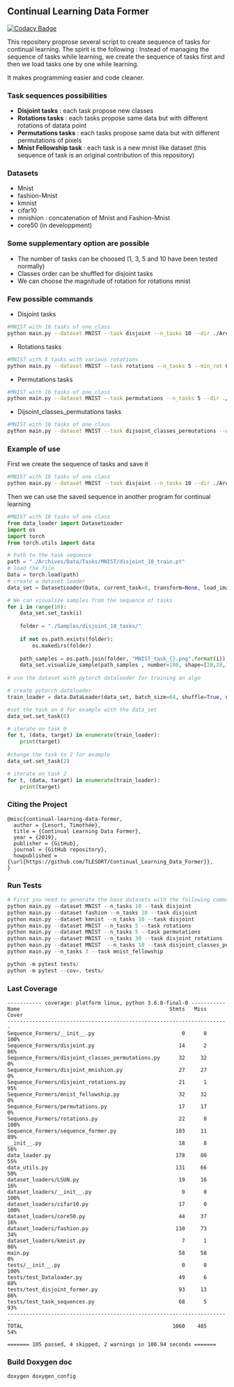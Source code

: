 ## Continual Learning Data Former

[![Codacy Badge](https://api.codacy.com/project/badge/Grade/9273eb0f97b946308248b0007e054e54)](https://app.codacy.com/app/TLESORT/Continual_Learning_Data_Former?utm_source=github.com&utm_medium=referral&utm_content=TLESORT/Continual_Learning_Data_Former&utm_campaign=Badge_Grade_Dashboard)

This repositery proprose several script to create sequence of tasks for continual learning. The spirit is the following : 
Instead of managing the sequence of tasks while learning, we create the sequence of tasks first and then we load tasks 
one by one while learning.

It makes programming easier and code cleaner.

### Task sequences possibilities

-   **Disjoint tasks** : each task propose new classes
-   **Rotations tasks** : each tasks propose same data but with different rotations of datata point
-   **Permutations tasks** : each tasks propose same data but with different permutations of pixels
-   **Mnist Fellowship task** : each task is a new mnist like dataset (this sequence of task is an original contribution of this repository)

### Datasets

-   Mnist
-   fashion-Mnist
-   kmnist
-   cifar10
-   mnishion : concatenation of Mnist and Fashion-Mnist
-   core50 (in developpment)

### Some supplementary option are possible
-   The number of tasks can be choosed (1, 3, 5 and 10 have been tested normally)
-   Classes order can be shuffled for disjoint tasks
-   We can choose the magnitude of rotation for rotations mnist

### Few possible commands

-   Disjoint tasks

```bash
#MNIST with 10 tasks of one class
python main.py --dataset MNIST --task disjoint --n_tasks 10 --dir ./Archives
```
-   Rotations tasks

```bash
#MNIST with 5 tasks with various rotations
python main.py --dataset MNIST --task rotations --n_tasks 5 --min_rot 0 --max_rot 90 --dir ./Archives
```

-   Permutations tasks

```bash
#MNIST with 10 tasks of one class
python main.py --dataset MNIST --task permutations --n_tasks 5 --dir ./Archives
```

-   Dijsoint_classes_permutations tasks

```bash
#MNIST with 10 tasks of one class
python main.py --dataset MNIST --task dijsoint_classes_permutations --n_tasks 10 --index_permutation 2 --dir ./Archives
```

### Example of use

First we create the sequence of tasks and save it
```bash
#MNIST with 10 tasks of one class
python main.py --dataset MNIST --task disjoint --n_tasks 10 --dir ./Archives
```

Then we can use the saved sequence in another program for continual learning
```python
#MNIST with 10 tasks of one class
from data_loader import DatasetLoader
import os
import torch
from torch.utils import data

# Path to the task sequence
path = "./Archives/Data/Tasks/MNIST/disjoint_10_train.pt"
# load the file
Data = torch.load(path)
# create a dataset loader
data_set = DatasetLoader(Data, current_task=0, transform=None, load_images=False, path=None)

# We can visualize samples from the sequence of tasks
for i in range(10):
    data_set.set_task(i)
    
    folder = "./Samples/disjoint_10_tasks/"
    
    if not os.path.exists(folder):
        os.makedirs(folder)
    
    path_samples = os.path.join(folder, "MNIST_task_{}.png".format(i))
    data_set.visualize_sample(path_samples , number=100, shape=[28,28,1])
    
# use the dataset with pytorch dataloader for training an algo

# create pytorch dataloader
train_loader = data.DataLoader(data_set, batch_size=64, shuffle=True, num_workers=6)

#set the task on 0 for example with the data_set
data_set.set_task(0)

# iterate on task 0
for t, (data, target) in enumerate(train_loader):
    print(target)
    
#change the task to 2 for example
data_set.set_task(2)

# iterate on task 2
for t, (data, target) in enumerate(train_loader):
    print(target)

```

### Citing the Project

```Array.<string>
@misc{continual-learning-data-former,
  author = {Lesort, Timothée},
  title = {Continual Learning Data Former},
  year = {2019},
  publisher = {GitHub},
  journal = {GitHub repository},
  howpublished = {\url{https://github.com/TLESORT/Continual_Learning_Data_Former}},
}

```

### Run Tests

```python
# First you need to generate the base datasets with the following commands
python main.py --dataset MNIST --n_tasks 10 --task disjoint
python main.py --dataset fashion --n_tasks 10 --task disjoint
python main.py --dataset kmnist --n_tasks 10 --task disjoint
python main.py --dataset MNIST --n_tasks 5 --task rotations
python main.py --dataset MNIST --n_tasks 5 --task permutations
python main.py --dataset MNIST --n_tasks 30 --task disjoint_rotations
python main.py --dataset MNIST  --n_tasks 10 --task disjoint_classes_permutations --index_permutations 2
python main.py --n_tasks 3 --task mnist_fellowship

python -m pytest tests/
python -m pytest --cov=. tests/
```

### Last Coverage

```buildoutcfg
----------- coverage: platform linux, python 3.6.8-final-0 -----------
Name                                                Stmts   Miss  Cover
-----------------------------------------------------------------------
Sequence_Formers/__init__.py                            0      0   100%
Sequence_Formers/disjoint.py                           14      2    86%
Sequence_Formers/disjoint_classes_permutations.py      32     32     0%
Sequence_Formers/disjoint_mnishion.py                  27     27     0%
Sequence_Formers/disjoint_rotations.py                 21      1    95%
Sequence_Formers/mnist_fellowship.py                   32     32     0%
Sequence_Formers/permutations.py                       17     17     0%
Sequence_Formers/rotations.py                          22      0   100%
Sequence_Formers/sequence_former.py                   103     11    89%
__init__.py                                            18      8    56%
data_loader.py                                        178     80    55%
data_utils.py                                         131     66    50%
dataset_loaders/LSUN.py                                19     16    16%
dataset_loaders/__init__.py                             0      0   100%
dataset_loaders/cifar10.py                             17      0   100%
dataset_loaders/core50.py                              44     37    16%
dataset_loaders/fashion.py                            110     73    34%
dataset_loaders/kmnist.py                               7      1    86%
main.py                                                58     58     0%
tests/__init__.py                                       0      0   100%
tests/test_Dataloader.py                               49      6    88%
tests/test_disjoint_former.py                          93     13    86%
tests/test_task_sequences.py                           68      5    93%
-----------------------------------------------------------------------
TOTAL                                                1060    485    54%

======= 105 passed, 4 skipped, 2 warnings in 100.94 seconds =======
```

### Build Doxygen doc

```bash
doxygen doxygen_config
```
